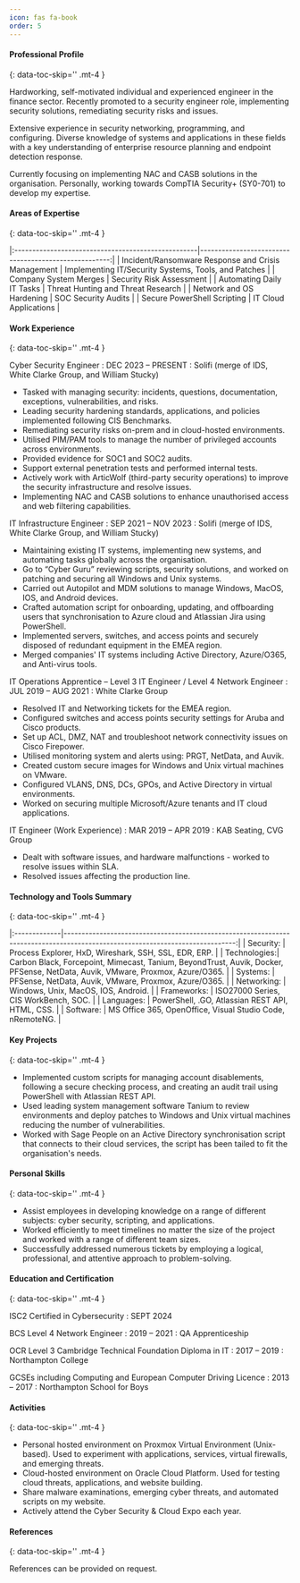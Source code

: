 ```yaml
---
icon: fas fa-book
order: 5
---
```


####  Professional Profile
{: data-toc-skip='' .mt-4 }

Hardworking, self-motivated individual and experienced engineer in the finance sector. Recently promoted to a security engineer role, implementing security solutions, remediating security risks and issues. 

Extensive experience in security networking, programming, and configuring. Diverse knowledge of systems and applications in these fields with a key understanding of enterprise resource planning and endpoint detection response. 

Currently focusing on implementing NAC and CASB solutions in the organisation. Personally, working towards CompTIA Security+ (SY0-701) to develop my expertise. 

####  Areas of Expertise
{: data-toc-skip='' .mt-4 }

|:---------------------------------------------------|-----------------------------------------------------:|
| Incident/Ransomware Response and Crisis Management | Implementing IT/Security Systems, Tools, and Patches |
| Company System Merges                              | Security Risk Assessment                             |
| Automating Daily IT Tasks                          | Threat Hunting and Threat Research                   |
| Network and OS Hardening                           | SOC Security Audits                                  |
| Secure PowerShell Scripting                        | IT Cloud Applications                                |

#### Work Experience
{: data-toc-skip='' .mt-4 }

Cyber Security Engineer
: DEC 2023 – PRESENT : Solifi (merge of IDS, White Clarke Group, and William Stucky)
- Tasked with managing security: incidents, questions, documentation, exceptions, vulnerabilities, and risks.  
- Leading security hardening standards, applications, and policies implemented following CIS Benchmarks. 
- Remediating security risks on-prem and in cloud-hosted environments. 
- Utilised PIM/PAM tools to manage the number of privileged accounts across environments. 
- Provided evidence for SOC1 and SOC2 audits. 
- Support external penetration tests and performed internal tests. 
- Actively work with ArticWolf (third-party security operations) to improve the security infrastructure and resolve issues. 
- Implementing NAC and CASB solutions to enhance unauthorised access and web filtering capabilities. 

IT Infrastructure Engineer 
: SEP 2021 – NOV 2023 : Solifi (merge of IDS, White Clarke Group, and William Stucky)
- Maintaining existing IT systems, implementing new systems, and automating tasks globally across the organisation. 
- Go to “Cyber Guru” reviewing scripts, security solutions, and worked on patching and securing all Windows and Unix systems. 
- Carried out Autopilot and MDM solutions to manage Windows, MacOS, IOS, and Android devices.  
- Crafted automation script for onboarding, updating, and offboarding users that synchronisation to Azure cloud and Atlassian Jira using PowerShell. 
- Implemented servers, switches, and access points and securely disposed of redundant equipment in the EMEA region. 
- Merged companies' IT systems including Active Directory, Azure/O365, and Anti-virus tools. 

IT Operations Apprentice – Level 3 IT Engineer / Level 4 Network Engineer
: JUL 2019 – AUG 2021 : White Clarke Group
- Resolved IT and Networking tickets for the EMEA region. 
- Configured switches and access points security settings for Aruba and Cisco products. 
- Set up ACL, DMZ, NAT and troubleshoot network connectivity issues on Cisco Firepower. 
- Utilised monitoring system and alerts using: PRGT, NetData, and Auvik. 
- Created custom secure images for Windows and Unix virtual machines on VMware. 
- Configured VLANS, DNS, DCs, GPOs, and Active Directory in virtual environments. 
- Worked on securing multiple Microsoft/Azure tenants and IT cloud applications.

IT Engineer (Work Experience)
: MAR 2019 – APR 2019 : KAB Seating, CVG Group 
- Dealt with software issues, and hardware malfunctions - worked to resolve issues within SLA. 
- Resolved issues affecting the production line. 

####  Technology and Tools Summary 
{: data-toc-skip='' .mt-4 }

|:-------------|------------------------------------------------------------------------------------------------------------------------------:|
| Security:    | Process Explorer, HxD, Wireshark, SSH, SSL, EDR, ERP.                                                                         |
| Technologies:| Carbon Black, Forcepoint, Mimecast, Tanium, BeyondTrust, Auvik, Docker, PFSense, NetData, Auvik, VMware, Proxmox, Azure/O365. |
| Systems:     | PFSense, NetData, Auvik, VMware, Proxmox, Azure/O365.                                                                         |
| Networking:  | Windows, Unix, MacOS, IOS, Android.                                                                                           |
| Frameworks:  | ISO27000 Series, CIS WorkBench, SOC.                                                                                          |
| Languages:   | PowerShell, .GO, Atlassian REST API, HTML, CSS.                                                                               |
| Software:    | MS Office 365, OpenOffice, Visual Studio Code, nRemoteNG.                                                                     |

####  Key Projects
{: data-toc-skip='' .mt-4 }

- Implemented custom scripts for managing account disablements, following a secure checking process, and creating an audit trail using PowerShell with Atlassian REST API. 
- Used leading system management software Tanium to review environments and deploy patches to Windows and Unix virtual machines reducing the number of vulnerabilities. 
- Worked with Sage People on an Active Directory synchronisation script that connects to their cloud services, the script has been tailed to fit the organisation's needs. 

####  Personal Skills
{: data-toc-skip='' .mt-4 }

- Assist employees in developing knowledge on a range of different subjects: cyber security, scripting, and applications. 
- Worked efficiently to meet timelines no matter the size of the project and worked with a range of different team sizes. 
- Successfully addressed numerous tickets by employing a logical, professional, and attentive approach to problem-solving. 

####  Education and Certification 
{: data-toc-skip='' .mt-4 }

ISC2 Certified in Cybersecurity
: SEPT 2024

BCS Level 4 Network Engineer
: 2019 – 2021 : QA Apprenticeship 

OCR Level 3 Cambridge Technical Foundation Diploma in IT
: 2017 – 2019 : Northampton College 

GCSEs including Computing and European Computer Driving Licence
: 2013 – 2017 : Northampton School for Boys 

####  Activities
{: data-toc-skip='' .mt-4 }

- Personal hosted environment on Proxmox Virtual Environment (Unix-based). Used to experiment with applications, services, virtual firewalls, and emerging threats. 
- Cloud-hosted environment on Oracle Cloud Platform. Used for testing cloud threats, applications, and website building. 
- Share malware examinations, emerging cyber threats, and automated scripts on my website.  
- Actively attend the Cyber Security & Cloud Expo each year. 

####  References
{: data-toc-skip='' .mt-4 }

References can be provided on request.